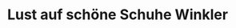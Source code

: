 ---
title: "Lust auf schöne Schuhe Winkler"
url: /schrobenhausen/lust-auf-schoene-schuhe-winkler/
shop: Schuhe
---